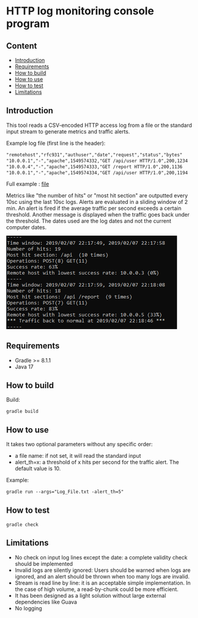 # HTTP log monitoring console program

## Content

- [Introduction](#introduction)
- [Requirements](#requirements)
- [How to build](#how-to-build)
- [How to use](#how-to-use)
- [How to test](#how-to-test)
- [Limitations](#limitations)

## Introduction

This tool reads a CSV-encoded HTTP access log from a file or the standard input stream to generate metrics and traffic alerts.


Example log file (first line is the header):
```
"remotehost","rfc931","authuser","date","request","status","bytes"
"10.0.0.1","-","apache",1549574332,"GET /api/user HTTP/1.0",200,1234
"10.0.0.4","-","apache",1549574333,"GET /report HTTP/1.0",200,1136
"10.0.0.1","-","apache",1549574334,"GET /api/user HTTP/1.0",200,1194
```
Full example : [file](Log_File.txt)

Metrics like "the number of hits" or "most hit section" are outputted every 10sc using the last 10sc logs. Alerts are evaluated in a sliding window of 2 min. An alert is fired if the average traffic per second exceeds a certain threshold. Another message is displayed when the traffic goes back under the threshold. The dates used are the log dates and not the current computer dates.

![img](/img/outputs.PNG)


## Requirements

- Gradle >= 8.1.1
- Java 17

## How to build

Build:
```
gradle build
```

## How to use

It takes two optional parameters without any specific order:
- a file name: if not set, it will read the standard input 
- alert_th=x: a threshold of x hits per second for the traffic alert. The default value is 10.

Example:
```
gradle run --args="Log_File.txt -alert_th=5"
```

## How to test

```
gradle check
```

## Limitations
- No check on input log lines except the date: a complete validity check should be implemented
- Invalid logs are silently ignored: Users should be warned when logs are ignored, and an alert should be thrown when too many logs are invalid.
- Stream is read line by line: it is an acceptable simple implementation. In the case of high volume, a read-by-chunk could be more efficient.
- It has been designed as a light solution without large external dependencies like Guava
- No logging 


